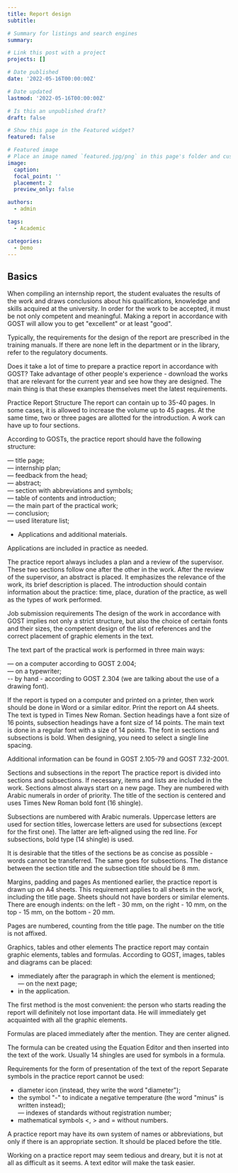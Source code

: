 ```yaml
---
title: Report design
subtitle: 

# Summary for listings and search engines
summary: 

# Link this post with a project
projects: []

# Date published
date: '2022-05-16T00:00:00Z'

# Date updated
lastmod: '2022-05-16T00:00:00Z'

# Is this an unpublished draft?
draft: false

# Show this page in the Featured widget?
featured: false

# Featured image
# Place an image named `featured.jpg/png` in this page's folder and customize its options here.
image:
  caption: 
  focal_point: ''
  placement: 2
  preview_only: false

authors:
  - admin

tags:
  - Academic

categories:
  - Demo
---
```

## **Basics**

When compiling an internship report, the student evaluates the results of the work and draws conclusions about his qualifications, knowledge and skills acquired at the university. In order for the work to be accepted, it must be not only competent and meaningful. Making a report in accordance with GOST will allow you to get "excellent" or at least "good".

Typically, the requirements for the design of the report are prescribed in the training manuals. If there are none left in the department or in the library, refer to the regulatory documents.

Does it take a lot of time to prepare a practice report in accordance with GOST? Take advantage of other people's experience - download the works that are relevant for the current year and see how they are designed. The main thing is that these examples themselves meet the latest requirements.

Practice Report Structure
The report can contain up to 35-40 pages. In some cases, it is allowed to increase the volume up to 45 pages. At the same time, two or three pages are allotted for the introduction. A work can have up to four sections.

According to GOSTs, the practice report should have the following structure:

— title page;</br>
— internship plan;</br>
— feedback from the head;</br>
— abstract;</br>
— section with abbreviations and symbols;</br>
— table of contents and introduction;</br>
— the main part of the practical work;</br>
— conclusion;</br>
— used literature list;</br>
- Applications and additional materials.

Applications are included in practice as needed.

The practice report always includes a plan and a review of the supervisor. These two sections follow one after the other in the work. After the review of the supervisor, an abstract is placed. It emphasizes the relevance of the work, its brief description is placed. The introduction should contain information about the practice: time, place, duration of the practice, as well as the types of work performed.

Job submission requirements
The design of the work in accordance with GOST implies not only a strict structure, but also the choice of certain fonts and their sizes, the competent design of the list of references and the correct placement of graphic elements in the text.

The text part of the practical work is performed in three main ways:

— on a computer according to GOST 2.004;</br>
— on a typewriter;</br>
-- by hand - according to GOST 2.304 (we are talking about the use of a drawing font).

If the report is typed on a computer and printed on a printer, then work should be done in Word or a similar editor. Print the report on A4 sheets. The text is typed in Times New Roman. Section headings have a font size of 16 points, subsection headings have a font size of 14 points. The main text is done in a regular font with a size of 14 points. The font in sections and subsections is bold. When designing, you need to select a single line spacing.

Additional information can be found in GOST 2.105-79 and GOST 7.32-2001.

Sections and subsections in the report
The practice report is divided into sections and subsections. If necessary, items and lists are included in the work. Sections almost always start on a new page. They are numbered with Arabic numerals in order of priority. The title of the section is centered and uses Times New Roman bold font (16 shingle).

Subsections are numbered with Arabic numerals. Uppercase letters are used for section titles, lowercase letters are used for subsections (except for the first one). The latter are left-aligned using the red line. For subsections, bold type (14 shingle) is used.

It is desirable that the titles of the sections be as concise as possible - words cannot be transferred. The same goes for subsections. The distance between the section title and the subsection title should be 8 mm.

Margins, padding and pages
As mentioned earlier, the practice report is drawn up on A4 sheets. This requirement applies to all sheets in the work, including the title page. Sheets should not have borders or similar elements. There are enough indents: on the left - 30 mm, on the right - 10 mm, on the top - 15 mm, on the bottom - 20 mm.

Pages are numbered, counting from the title page. The number on the title is not affixed.

Graphics, tables and other elements
The practice report may contain graphic elements, tables and formulas. According to GOST, images, tables and diagrams can be placed:

- immediately after the paragraph in which the element is mentioned;</br>
— on the next page;</br>
- in the application.

The first method is the most convenient: the person who starts reading the report will definitely not lose important data. He will immediately get acquainted with all the graphic elements.

Formulas are placed immediately after the mention. They are center aligned.

The formula can be created using the Equation Editor and then inserted into the text of the work. Usually 14 shingles are used for symbols in a formula.

Requirements for the form of presentation of the text of the report
Separate symbols in the practice report cannot be used:

- diameter icon (instead, they write the word "diameter");</br>
- the symbol "-" to indicate a negative temperature (the word "minus" is written instead);</br>
— indexes of standards without registration number;</br>
- mathematical symbols <, > and = without numbers.

A practice report may have its own system of names or abbreviations, but only if there is an appropriate section. It should be placed before the title.

Working on a practice report may seem tedious and dreary, but it is not at all as difficult as it seems. A text editor will make the task easier.

